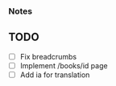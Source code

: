 ### Notes

<!--
/                               Home

/books                          Listado books
/books/create                   Creación de libro
/books/id                       Opciones disponibles
/books/id/update                Edición de libro
/books/id/delete                Borrado de libro

/books/id/sheets                Listado de sheets de un libro
/books/id/sheets/id             Lectura de la sheet de un libro
/books/id/sheets/id/update      Edicion de la sheet de un libro
/books/id/sheets/id/delete      Borrado de la sheet de un libro

-->

## TODO

- [ ] Fix breadcrumbs
- [ ] Implement /books/id page
- [ ] Add ia for translation
